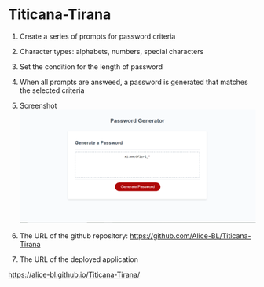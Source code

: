 # Titicana-Tirana
 
1. Create a series of prompts for password criteria
2. Character types: alphabets, numbers, special characters
3. Set the condition for the length of password
4. When all prompts are answeed, a password is generated that matches the selected criteria


5. Screenshot
![password](https://github.com/Alice-BL/Titicana-Tirana/blob/main/Assets/Screenshot_1.PNG)

6. The URL of the github repository:
https://github.com/Alice-BL/Titicana-Tirana

7. The URL of the deployed application

https://alice-bl.github.io/Titicana-Tirana/

